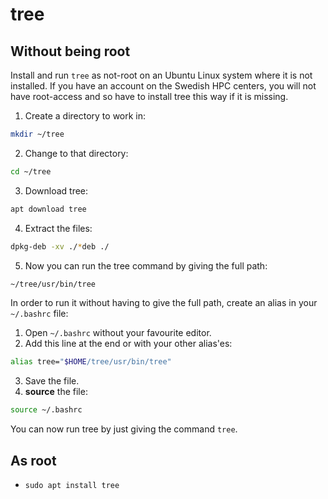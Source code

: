 # tree

## Without being root

Install and run ``tree`` as not-root on an Ubuntu Linux system where it is not installed. If you have an account on the Swedish HPC centers, you will not have root-access and so have to install tree this way if it is missing.  

1. Create a directory to work in:
```bash
mkdir ~/tree
```
2. Change to that directory:
```bash
cd ~/tree
```
3. Download tree:
```bash
apt download tree
```
4. Extract the files:
```bash
dpkg-deb -xv ./*deb ./
```
5. Now you can run the tree command by giving the full path:
```bash
~/tree/usr/bin/tree
```

In order to run it without having to give the full path, create an alias in your <code>~/.bashrc</code> file:
1. Open <code>~/.bashrc</code> without your favourite editor. 
2. Add this line at the end or with your other alias'es: 
```bash
alias tree="$HOME/tree/usr/bin/tree"
```
3. Save the file. 
4. **source** the file: 
```bash 
source ~/.bashrc
```

You can now run tree by just giving the command <code>tree</code>. 

## As root

- ``sudo apt install tree``

